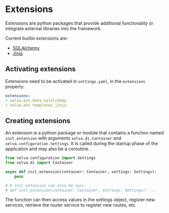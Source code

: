 # Extensions

Extensions are python packages that provide additional functionality or integrate
external libraries into the framework.

Current builtin extensions are:

- [SQLAlchemy](./sqlalchemy.md)
- [Jinja](./jinja.md)

## Activating extensions

Extensions need to be activated in `settings.yaml`, in the `extensions` property:

```yaml
extensions:
- selva.ext.data.sqlalchemy
- selva.ext.templates.jinja
```

## Creating extensions

An extension is a python package or module that contains a function named `init_extension`
with arguments `selva.di.Container` and `selva.configuration.Settings`. It is called
during the startup phase of the application and may also be a coroutine.

```python
from selva.configuration import Settings
from selva.di import Container

async def init_extension(container: Container, settings: Settings):
    pass

# # init_extension can also be sync
# def init_extension(container: Container, settings: Settings): ...
```

The function can then access values in the settings object, register new services,
retrieve the router service to register new routes, etc.

